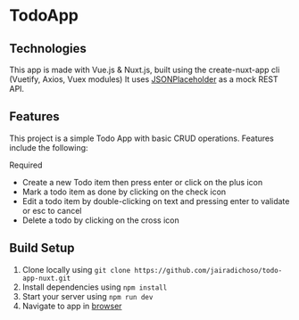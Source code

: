 # TodoApp

## Technologies

This app is made with Vue.js & Nuxt.js, built using the create-nuxt-app cli (Vuetify, Axios, Vuex modules)
It uses [JSONPlaceholder](https://jsonplaceholder.typicode.com/) as a mock REST API.

## Features

This project is a simple Todo App with basic CRUD operations. Features include the following:

Required
- Create a new Todo item then press enter or click on the plus icon
- Mark a todo item as done by clicking on the check icon
- Edit a todo item by double-clicking on text and pressing enter to validate or esc to cancel
- Delete a todo by clicking on the cross icon

## Build Setup

1. Clone locally using `git clone https://github.com/jairadichoso/todo-app-nuxt.git`
2. Install dependencies using `npm install`
3. Start your server using `npm run dev`
4. Navigate to app in [browser](http://localhost:3000)
